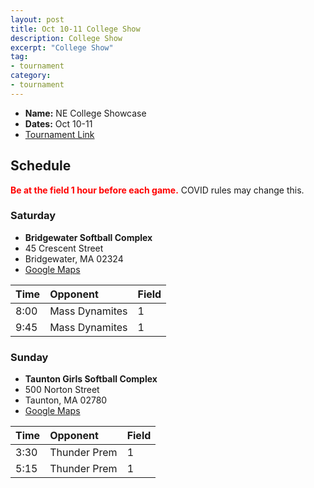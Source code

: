 ```yaml
---
layout: post
title: Oct 10-11 College Show
description: College Show
excerpt: "College Show"
tag:
- tournament
category:
- tournament
---
```

* **Name:** NE College Showcase
* **Dates:** Oct 10-11
* [Tournament Link](https://www.polarcrushsoftball.com/our-tournament)

## Schedule
**<span style="color:red">Be at the field 1 hour before each game.</span>** COVID rules may change this.

### Saturday

* **Bridgewater Softball Complex**
* 45 Crescent Street
* Bridgewater, MA 02324
* [Google Maps](https://goo.gl/maps/uDztgXe4Z6fQca2B6)

| Time | Opponent | Field |
|:---      |:---   |:---  |
| 8:00  | Mass Dynamites  |1   |
| 9:45  | Mass Dynamites  |1   |

### Sunday

* **Taunton Girls Softball Complex**
* 500 Norton Street
* Taunton, MA 02780
* [Google Maps](https://goo.gl/maps/wY14hrCz5qfZh25b9)

| Time | Opponent | Field |
|:---      |:---   |:---  |
| 3:30  | Thunder Prem   |1   |
| 5:15  | Thunder Prem   |1   |

